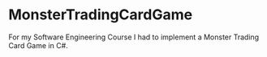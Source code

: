 # MonsterTradingCardGame

For my Software Engineering Course I had to implement a Monster Trading Card Game in C#.
